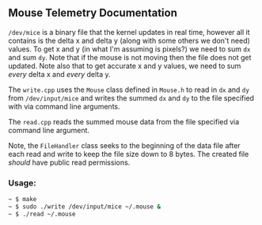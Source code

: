 ## Mouse Telemetry Documentation

`/dev/mice` is a binary file that the kernel updates in real time, however all it contains is the delta x and delta y (along with some others we don't need) values. To get x and y (in what I'm assuming is pixels?) we need to sum `dx` and sum `dy`. Note that if the mouse is not moving then the file does not get updated. Note also that to get accurate x and y values, we need to sum *every* delta x and *every* delta y.

The `write.cpp` uses the `Mouse` class defined in `Mouse.h` to read in `dx` and `dy` from `/dev/input/mice` and writes the summed `dx` and `dy` to the file specified with via command line arguments.

The `read.cpp` reads the summed mouse data from the file specified via command line argument.

Note, the `FileHandler` class seeks to the beginning of the data file after each read and write to keep the file size down to 8 bytes. The created file *should* have public read permissions.

### Usage:

```sh
~ $ make
~ $ sudo ./write /dev/input/mice ~/.mouse &
~ $ ./read ~/.mouse
```
